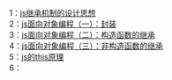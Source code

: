 1：[js继承机制的设计思想](http://www.ruanyifeng.com/blog/2011/06/designing_ideas_of_inheritance_mechanism_in_javascript.html)  
2：[js面向对象编程（一）：封装](http://www.ruanyifeng.com/blog/2010/05/object-oriented_javascript_encapsulation.html)  
3：[js面向对象编程（二）：构造函数的继承](http://www.ruanyifeng.com/blog/2010/05/object-oriented_javascript_inheritance.html)   
4：[js面向对象编程（三）：非构造函数的继承](http://www.ruanyifeng.com/blog/2010/05/object-oriented_javascript_inheritance_continued.html)   
5：[js的this原理](http://www.ruanyifeng.com/blog/2018/06/javascript-this.html)   
6：[]()   